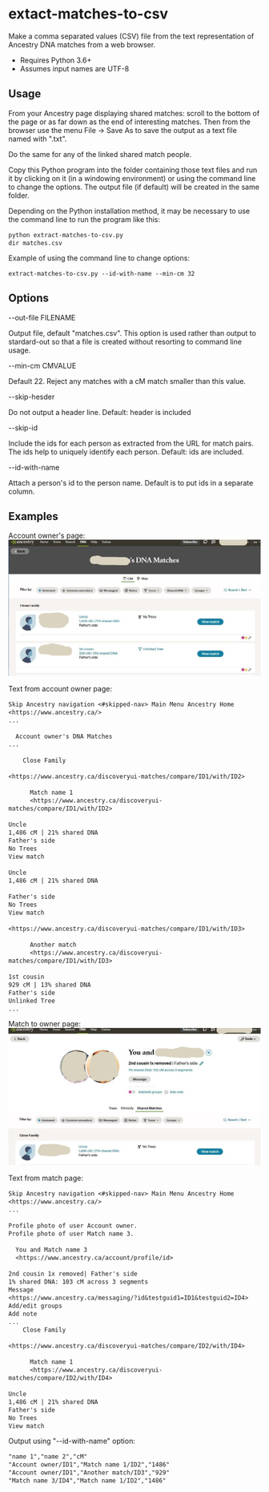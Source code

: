 # extact-matches-to-csv

Make a comma separated values (CSV) file from the text representation of Ancestry DNA matches
from a web browser.

- Requires Python 3.6+
- Assumes input names are UTF-8

## Usage ##

From your Ancestry page displaying shared matches: scroll to the bottom of the page or as
far down as the end of interesting matches. Then from the browser use the menu File -> Save As
to save the output as a text file named with ".txt".

Do the same for any of the linked shared match people.

Copy this Python program into the folder containing those text files and run it by clicking on
it (in a windowing environment) or using the command line to change the options. The output
file (if default) will be created in the same folder.

Depending on the Python installation method, it may be necessary to use the command line 
to run the program like this:
``` 
python extract-matches-to-csv.py
dir matches.csv
```

Example of using the command line to change options:
```
extract-matches-to-csv.py --id-with-name --min-cm 32
```



## Options ## 

--out-file FILENAME

Output file, default "matches.csv". This option is used rather than output to stardard-out so
that a file is created without resorting to command line usage.

--min-cm CMVALUE

Default 22. Reject any matches with a cM match smaller than this value.

--skip-hesder

Do not output a header line. Default: header is included

--skip-id

Include the ids for each person as extracted from the URL for match pairs.
The ids help to uniquely identify each person. Default: ids are included.

--id-with-name

Attach a person's id to the person name. Default is to put ids in a separate column.

## Examples ##

Account owner's page:
![account owner](examples/account-screenshot.jpg)

Text from account owner page:

```
Skip Ancestry navigation <#skipped-nav> Main Menu Ancestry Home
<https://www.ancestry.ca/>
...

  Account owner's DNA Matches
...

    Close Family

<https://www.ancestry.ca/discoveryui-matches/compare/ID1/with/ID2>

      Match name 1
      <https://www.ancestry.ca/discoveryui-matches/compare/ID1/with/ID2>

Uncle
1,486 cM | 21% shared DNA
Father's side
No Trees
View match

Uncle
1,486 cM | 21% shared DNA

Father's side
No Trees
View match

<https://www.ancestry.ca/discoveryui-matches/compare/ID1/with/ID3>

      Another match
      <https://www.ancestry.ca/discoveryui-matches/compare/ID1/with/ID3>

1st cousin
929 cM | 13% shared DNA
Father's side
Unlinked Tree
...
```

Match to owner page:
![match page](examples/match-screenshot.jpg)

Text from match page:

```
Skip Ancestry navigation <#skipped-nav> Main Menu Ancestry Home
<https://www.ancestry.ca/>
...

Profile photo of user Account owner.
Profile photo of user Match name 3.

  You and Match name 3
  <https://www.ancestry.ca/account/profile/id>

2nd cousin 1x removed| Father's side
1% shared DNA: 103 cM across 3 segments
Message
<https://www.ancestry.ca/messaging/?id&testguid1=ID1&testguid2=ID4>
Add/edit groups
Add note
...
    Close Family

<https://www.ancestry.ca/discoveryui-matches/compare/ID2/with/ID4>

      Match name 1
      <https://www.ancestry.ca/discoveryui-matches/compare/ID2/with/ID4>

Uncle
1,486 cM | 21% shared DNA
Father's side
No Trees
View match
```

Output using "--id-with-name" option:

```
"name 1","name 2","cM"
"Account owner/ID1","Match name 1/ID2","1486"
"Account owner/ID1","Another match/ID3","929"
"Match name 3/ID4","Match name 1/ID2","1486"
```

